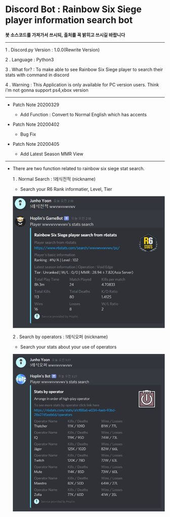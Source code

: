 Discord Bot : Rainbow Six Siege player information search bot
===

**봇 소스코드를 가져가서 쓰시되, 출처를 꼭 밝히고 쓰시길 바랍니다**

***
1 . Discord.py Version : 1.0.0(Rewrite Version)

2 . Language : Python3

3 . What for? : To make able to see Rainbow Six Siege player to search their stats with command in discord

4 . Warning  : This Application is only available for PC version users. Think i'm not gonna support ps4,xbox version
***
  - Patch Note 20200329
    
    - Add Function : Convert to Normal English which has accents
   
  - Patch Note 20200402
  
    - Bug Fix
  
  - Patch Note 20200405
  
    - Add Latest Season MMR View
***

  - There are two function related to rainbow six siege stat search.
  
    1 . Normal Search : !레식전적 (nickname)
    
      - Search your R6 Rank informatier, Level, Tier
      
      ![img](1.PNG)
    
    2 . Search by operators : !레식오퍼 (nickname)
    
      - Search your stats about your use of operators
      
       ![img](2.jpg)
